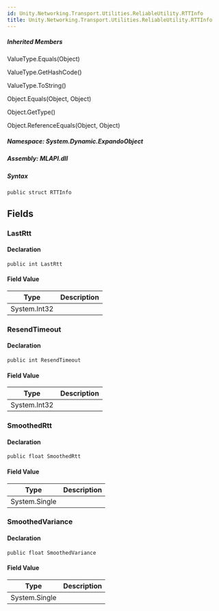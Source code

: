 ```yaml
---  
id: Unity.Networking.Transport.Utilities.ReliableUtility.RTTInfo  
title: Unity.Networking.Transport.Utilities.ReliableUtility.RTTInfo  
---
```


<div class="markdown level0 summary">

</div>

<div class="markdown level0 conceptual">

</div>

<div class="inheritedMembers">

##### Inherited Members

<div>

ValueType.Equals(Object)

</div>

<div>

ValueType.GetHashCode()

</div>

<div>

ValueType.ToString()

</div>

<div>

Object.Equals(Object, Object)

</div>

<div>

Object.GetType()

</div>

<div>

Object.ReferenceEquals(Object, Object)

</div>

</div>

##### **Namespace**: System.Dynamic.ExpandoObject

##### **Assembly**: MLAPI.dll

##### Syntax

    public struct RTTInfo

## Fields

### LastRtt

<div class="markdown level1 summary">

</div>

<div class="markdown level1 conceptual">

</div>

#### Declaration

    public int LastRtt

#### Field Value

| Type         | Description |
|--------------|-------------|
| System.Int32 |             |

### ResendTimeout

<div class="markdown level1 summary">

</div>

<div class="markdown level1 conceptual">

</div>

#### Declaration

    public int ResendTimeout

#### Field Value

| Type         | Description |
|--------------|-------------|
| System.Int32 |             |

### SmoothedRtt

<div class="markdown level1 summary">

</div>

<div class="markdown level1 conceptual">

</div>

#### Declaration

    public float SmoothedRtt

#### Field Value

| Type          | Description |
|---------------|-------------|
| System.Single |             |

### SmoothedVariance

<div class="markdown level1 summary">

</div>

<div class="markdown level1 conceptual">

</div>

#### Declaration

    public float SmoothedVariance

#### Field Value

| Type          | Description |
|---------------|-------------|
| System.Single |             |
